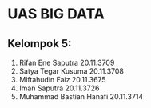 # **UAS BIG DATA**
## Kelompok 5:
1. Rifan Ene Saputra	20.11.3709
2. Satya Tegar Kusuma	20.11.3708
3. Miftahudin Faiz	20.11.3675
4. Iman Saputra	20.11.3726
5. Muhammad Bastian Hanafi	20.11.3714
